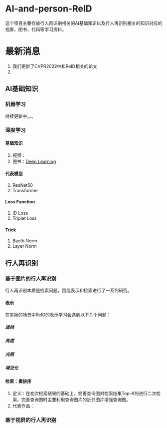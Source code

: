 # AI-and-person-ReID
这个项目主要存放行人再识别相关的AI基础知识以及行人再识别相关的知识对应的视屏，图书，代码等学习资料。
# 最新消息
1. 我们更新了CVPR2022中和ReID相关的论文
2. 
## AI基础知识
### 机器学习
持续更新中。。。
### 深度学习
#### 基础知识
1. 视频：
2. 图书：[Deep Learning](https://github.com/janishar/mit-deep-learning-book-pdf)
#### 代表模型
1. ResNet50
2. Transformer
#### Loss Function
1. ID Loss
2. Triplet Loss
#### Trick
1. Bacth Norm
2. Layer Norm
## 行人再识别
### 基于图片的行人再识别
行人再识别本质是检索问题，围绕表示和检索进行了一系列研究。
#### 表示
在实际的场景中ReID的表示学习会遇到以下几个问题：
##### 遮挡
##### 角度
##### 光照

##### 域泛化
#### 检索：重排序
1. 定义：在初次检索结果的基础上，完善查询图对检索结果Top-K的进行二次检索。完善查询图时主要利用查询图片的近邻图片增强查询图。
2. 代表作品：
### 基于视屏的行人再识别
